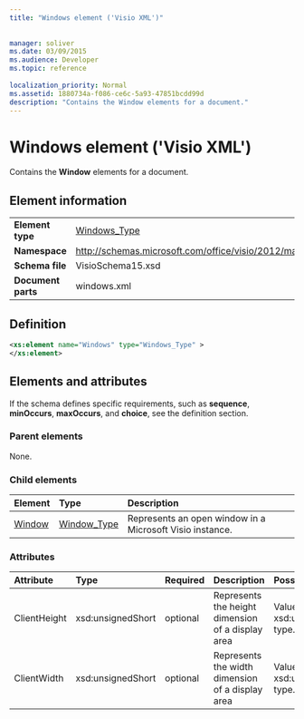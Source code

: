 ```yaml
---
title: "Windows element ('Visio XML')"
 
 
manager: soliver
ms.date: 03/09/2015
ms.audience: Developer
ms.topic: reference
 
localization_priority: Normal
ms.assetid: 1880734a-f086-ce6c-5a93-47851bcdd99d
description: "Contains the Window elements for a document."
---
```


# Windows element ('Visio XML')

Contains the **Window** elements for a document. 
  
## Element information

|||
|:-----|:-----|
|**Element type** <br/> |[Windows_Type](windows_type-complextypevisio-xml.md) <br/> |
|**Namespace** <br/> |http://schemas.microsoft.com/office/visio/2012/main  <br/> |
|**Schema file** <br/> |VisioSchema15.xsd  <br/> |
|**Document parts** <br/> |windows.xml  <br/> |
   
## Definition

```XML
<xs:element name="Windows" type="Windows_Type" >
</xs:element>
```

## Elements and attributes

If the schema defines specific requirements, such as **sequence**, **minOccurs**, **maxOccurs**, and **choice**, see the definition section. 
  
### Parent elements

None.
  
### Child elements

|**Element**|**Type**|**Description**|
|:-----|:-----|:-----|
|[Window](window-element-windows_type-complextypevisio-xml.md) <br/> |[Window_Type](window_type-complextypevisio-xml.md) <br/> |Represents an open window in a Microsoft Visio instance.  <br/> |
   
### Attributes

|**Attribute**|**Type**|**Required**|**Description**|**Possible values**|
|:-----|:-----|:-----|:-----|:-----|
|ClientHeight  <br/> |xsd:unsignedShort  <br/> |optional  <br/> |Represents the height dimension of a display area  <br/> |Values of the xsd:unsignedShort type.  <br/> |
|ClientWidth  <br/> |xsd:unsignedShort  <br/> |optional  <br/> |Represents the width dimension of a display area  <br/> |Values of the xsd:unsignedShort type.  <br/> |
   

